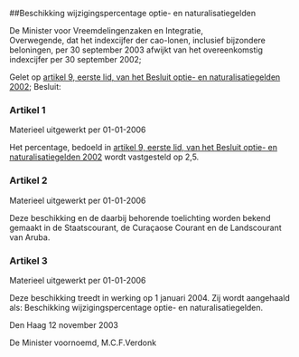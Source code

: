 <meta http-equiv='Content-Type' content='text/html; charset=utf-8' />

##Beschikking wijzigingspercentage optie- en naturalisatiegelden

De Minister voor Vreemdelingenzaken en Integratie,  
Overwegende, dat het indexcijfer der cao-lonen, inclusief bijzondere beloningen, per 30 september 2003 afwijkt van het overeenkomstig indexcijfer per 30 september 2002;

Gelet op [artikel 9, eerste lid, van het Besluit optie- en naturalisatiegelden 2002](../../../../../../../rijksKB/besluit/optie-/en/naturalisatiegelden/2002/BWBR0013782/README.md);
Besluit:    

### Artikel  1  
Materieel uitgewerkt per 01-01-2006 

Het percentage, bedoeld in [artikel 9, eerste lid, van het Besluit optie- en naturalisatiegelden 2002](../../../../../../../rijksKB/besluit/optie-/en/naturalisatiegelden/2002/BWBR0013782/README.md) wordt vastgesteld op 2,5. 

### Artikel  2  
Materieel uitgewerkt per 01-01-2006 

Deze beschikking en de daarbij behorende toelichting worden bekend gemaakt in de Staatscourant, de Curaçaose Courant en de Landscourant van Aruba. 

### Artikel  3  
Materieel uitgewerkt per 01-01-2006 

Deze beschikking treedt in werking op 1 januari 2004. Zij wordt aangehaald als: Beschikking wijzigingspercentage optie- en naturalisatiegelden. 

Den Haag 
12 november 2003    

De 
Minister voornoemd, 
M.C.F.Verdonk      
